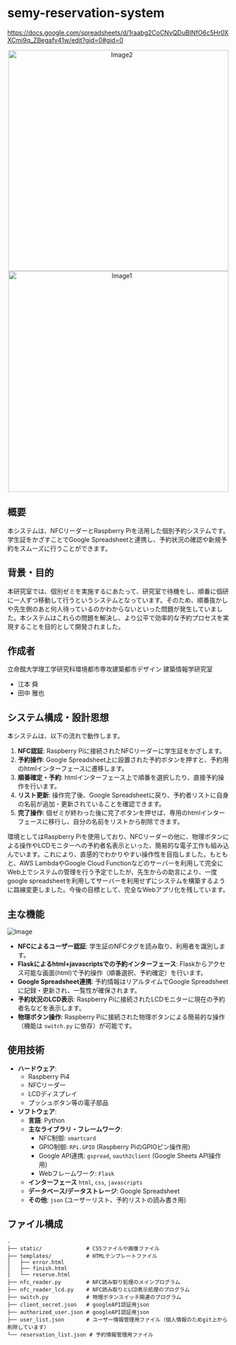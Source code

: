 # semy-reservation-system
https://docs.google.com/spreadsheets/d/1raabg2CoCNvQDuBINfO6c5Hr0XXCmi9q_ZBegafv41w/edit?gid=0#gid=0

<p align="center">
  <img src="https://github.com/user-attachments/assets/7336643b-0698-4ff1-8bfd-0b595734988c" alt="Image2" width="500"/>
  <img src="https://github.com/user-attachments/assets/893d3db9-5c8f-4194-b659-d0f466da486d" alt="Image1" width="500"/>
</p>

## 概要

本システムは、NFCリーダーとRaspberry Piを活用した個別予約システムです。学生証をかざすことでGoogle Spreadsheetと連携し、予約状況の確認や新規予約をスムーズに行うことができます。

## 背景・目的

本研究室では、個別ゼミを実施するにあたって、研究室で待機をし、順番に個研に一人ずつ移動して行うというシステムとなっています。そのため、順番抜かしや先生側のあと何人待っているのかわからないといった問題が発生していました。本システムはこれらの問題を解決し、より公平で効率的な予約プロセスを実現することを目的として開発されました。

## 作成者
立命館大学理工学研究科環境都市専攻建築都市デザイン 建築情報学研究室
* 江本 舜
* 田中 雅也

## システム構成・設計思想

本システムは、以下の流れで動作します。

1.  **NFC認証**: Raspberry Piに接続されたNFCリーダーに学生証をかざします。
2.  **予約操作**: Google Spreadsheet上に設置された予約ボタンを押すと、予約用のhtmlインターフェースに遷移します。
3.  **順番確定・予約**: htmlインターフェース上で順番を選択したり、直接予約操作を行います。
4.  **リスト更新**: 操作完了後、Google Spreadsheetに戻り、予約者リストに自身の名前が追加・更新されていることを確認できます。
5.  **完了操作**: 個ゼミが終わった後に完了ボタンを押せば、専用のhtmlインターフェースに移行し、自分の名前をリストから削除できます。

環境としてはRaspberry Piを使用しており、NFCリーダーの他に、物理ボタンによる操作やLCDモニターへの予約者名表示といった、簡易的な電子工作も組み込んでいます。これにより、直感的でわかりやすい操作性を目指しました。もともと、AWS LambdaやGoogle Cloud Functionなどのサーバーを利用して完全にWeb上でシステムの管理を行う予定でしたが、先生からの助言により、一度google spreadsheetを利用してサーバーを利用せずにシステムを構築するように路線変更しました。今後の目標として、完全なWebアプリ化を残しています。

## 主な機能
![Image](https://github.com/user-attachments/assets/a512dc4c-99a0-4f4d-b9e8-f7c968db231c)
* **NFCによるユーザー認証**: 学生証のNFCタグを読み取り、利用者を識別します。
* **Flaskによるhtml+javascriptsでの予約インターフェース**: Flaskからアクセス可能な画面(html)で予約操作（順番選択、予約確定）を行います。
* **Google Spreadsheet連携**: 予約情報はリアルタイムでGoogle Spreadsheetに記録・更新され、一覧性が確保されます。
* **予約状況のLCD表示**: Raspberry Piに接続されたLCDモニターに現在の予約者名などを表示します。
* **物理ボタン操作**: Raspberry Piに接続された物理ボタンによる簡易的な操作（機能は `switch.py` に依存）が可能です。

## 使用技術

* **ハードウェア**:
    * Raspberry Pi4
    * NFCリーダー
    * LCDディスプレイ
    * プッシュボタン等の電子部品
* **ソフトウェア**:
    * **言語**: Python 
    * **主なライブラリ・フレームワーク**:
        * NFC制御: `smartcard`
        * GPIO制御: `RPi.GPIO` (Raspberry PiのGPIOピン操作用)
        * Google API連携: `gspread`, `oauth2client` (Google Sheets API操作用)
        * Webフレームワーク: `Flask`
    * **インターフェース** `html`, `css`, `javascripts`
    * **データベース/データストレージ**: Google Spreadsheet
    * **その他**: `json` (ユーザーリスト、予約リストの読み書き用)

## ファイル構成
```text
.
├── static/              # CSSファイルや画像ファイル
├── templates/           # HTMLテンプレートファイル
│   ├── error.html
│   ├── finish.html
│   └── reserve.html
├── nfc_reader.py        # NFC読み取り処理のメインプログラム
├── nfc_reader_lcd.py    # NFC読み取りとLCD表示処理のプログラム
├── switch.py            # 物理ボタンスイッチ関連のプログラム
├── client_secret.json   # googleAPI認証用json
├── authorized_user.json # googleAPI認証用json
├── user_list.json       # ユーザー情報管理用ファイル（個人情報のためgit上から削除しています）
└── reservation_list.json # 予約情報管理用ファイル
```
